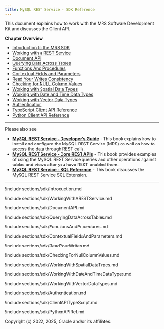 ```yaml
---
title: MySQL REST Service - SDK Reference
---
```


This document explains how to work with the MRS Software Development Kit and discusses the Client API.

__Chapter Overview__

- [Introduction to the MRS SDK](#introduction-to-the-mrs-sdk)
- [Working with a REST Service](#working-with-a-rest-service)
- [Document API](#document-api)
- [Querying Data Across Tables](#querying-data-across-tables)
- [Functions And Procedures](#functions-and-procedures)
- [Contextual Fields and Parameters](#contextual-fields-and-parameters)
- [Read Your Writes Consistency](#read-your-writes-consistency)
- [Checking for NULL Column Values](#checking-for-null-column-values)
- [Working with Spatial Data Types](#working-with-spatial-data-types)
- [Working with Date and Time Data Types](#working-with-date-and-time-data-types)
- [Working with Vector Data Types](#working-with-vector-data-types)
- [Authentication](#authentication)
- [TypeScript Client API Reference](#typescript-client-api-reference)
- [Python Client API Reference](#python-client-api-reference)

---

Please also see

- __[MySQL REST Service - Developer's Guide](index.html)__ - This book explains how to install and configure the MySQL REST Service (MRS) as well as how to access the data through REST calls.
- __[MySQL REST Service - Core REST APIs](restApi.html)__ - This book provides examples of using the MySQL REST Service queries and other operations against tables and views after you have REST-enabled them.
- __[MySQL REST Service - SQL Reference](sql.html)__ - This book discusses the MySQL REST Service SQL Extension.

---

!include sections/sdk/Introduction.md

!include sections/sdk/WorkingWithARESTService.md

!include sections/sdk/DocumentAPI.md

!include sections/sdk/QueryingDataAcrossTables.md

!include sections/sdk/FunctionsAndProcedures.md

!include sections/sdk/ContextualFieldsAndParameters.md

!include sections/sdk/ReadYourWrites.md

!include sections/sdk/CheckingForNullColumnValues.md

!include sections/sdk/WorkingWithSpatialDataTypes.md

!include sections/sdk/WorkingWithDateAndTimeDataTypes.md

!include sections/sdk/WorkingWithVectorDataTypes.md

!include sections/sdk/Authentication.md

!include sections/sdk/ClientAPITypeScript.md

!include sections/sdk/PythonAPIRef.md

Copyright (c) 2022, 2025, Oracle and/or its affiliates.

